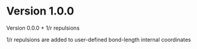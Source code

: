 # Version 1.0.0
Version 0.0.0 + 1/r repulsions

1/r repulsions are added to user-defined bond-length internal coordinates
